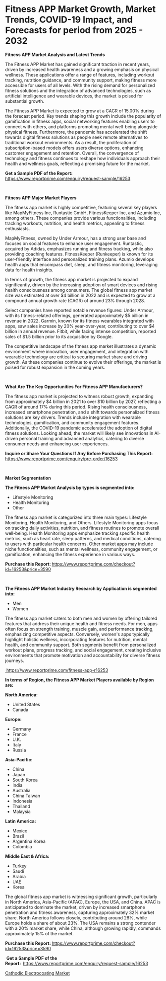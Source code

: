 <p><h1>Fitness APP Market Growth, Market Trends, COVID-19 Impact, and Forecasts for period from 2025 - 2032</h1></p><p><strong>Fitness APP Market Analysis and Latest Trends</strong></p>
<p><p>The Fitness APP Market has gained significant traction in recent years, driven by increased health awareness and a growing emphasis on physical wellness. These applications offer a range of features, including workout tracking, nutrition guidance, and community support, making fitness more accessible for users of all levels. With the rising demand for personalized fitness solutions and the integration of advanced technologies, such as artificial intelligence and wearable devices, the market is poised for substantial growth.</p><p>The Fitness APP Market is expected to grow at a CAGR of 15.00% during the forecast period. Key trends shaping this growth include the popularity of gamification in fitness apps, social networking features enabling users to connect with others, and platforms promoting mental well-being alongside physical fitness. Furthermore, the pandemic has accelerated the shift towards digital fitness solutions as people seek remote alternatives to traditional workout environments. As a result, the proliferation of subscription-based models offers users diverse options, enhancing customer engagement and retention. Overall, the convergence of technology and fitness continues to reshape how individuals approach their health and wellness goals, reflecting a promising future for the market.</p></p>
<p><strong>Get a Sample PDF of the Report:&nbsp;</strong> <a href="https://www.reportprime.com/enquiry/request-sample/16253?utm_campaign=3174&utm_medium=2&utm_source=Github&utm_content=ia&utm_term=20032025&utm_id=fitness-app">https://www.reportprime.com/enquiry/request-sample/16253</a></p>
<p>&nbsp;</p>
<p><strong>Fitness APP Major Market Players</strong></p>
<p><p>The fitness app market is highly competitive, featuring several key players like MapMyFitness Inc, Runtastic GmbH, FitnessKeeper Inc, and Azumio Inc, among others. These companies provide various functionalities, including tracking workouts, nutrition, and health metrics, appealing to fitness enthusiasts.</p><p>MapMyFitness, owned by Under Armour, has a strong user base and focuses on social features to enhance user engagement. Runtastic, acquired by Adidas, emphasizes running and fitness tracking, while also providing coaching features. FitnessKeeper (Runkeeper) is known for its user-friendly interface and personalized training plans. Azumio develops health apps that encompass diet, sleep, and fitness monitoring, leveraging data for health insights.</p><p>In terms of growth, the fitness app market is projected to expand significantly, driven by the increasing adoption of smart devices and rising health consciousness among consumers. The global fitness app market size was estimated at over $4 billion in 2022 and is expected to grow at a compound annual growth rate (CAGR) of around 23% through 2028.</p><p>Select companies have reported notable revenue figures: Under Armour, with its fitness-related offerings, generated approximately $5 billion in revenue in 2022. Garmin, known for its fitness wearables integrated with apps, saw sales increase by 20% year-over-year, contributing to over $4 billion in annual revenue. Fitbit, while facing intense competition, reported sales of $1.5 billion prior to its acquisition by Google.</p><p>The competitive landscape of the fitness app market illustrates a dynamic environment where innovation, user engagement, and integration with wearable technology are critical to securing market share and driving growth. As these companies continue to evolve their offerings, the market is poised for robust expansion in the coming years.</p></p>
<p>&nbsp;</p>
<p><strong>What Are The Key Opportunities For Fitness APP Manufacturers?</strong></p>
<p><p>The fitness app market is projected to witness robust growth, expanding from approximately $4 billion in 2021 to over $10 billion by 2027, reflecting a CAGR of around 17% during this period. Rising health consciousness, increased smartphone penetration, and a shift towards personalized fitness solutions are key drivers. Trends include integration with wearable technologies, gamification, and community engagement features. Additionally, the COVID-19 pandemic accelerated the adoption of digital fitness solutions. Looking ahead, the market will likely see innovations in AI-driven personal training and advanced analytics, catering to diverse consumer needs and enhancing user experiences.</p></p>
<p><strong>Inquire or Share Your Questions If Any Before Purchasing This Report:</strong> <a href="https://www.reportprime.com/enquiry/pre-order/16253?utm_campaign=3174&utm_medium=2&utm_source=Github&utm_content=ia&utm_term=20032025&utm_id=fitness-app">https://www.reportprime.com/enquiry/pre-order/16253</a></p>
<p>&nbsp;</p>
<p><strong>Market Segmentation</strong></p>
<p><strong>The Fitness APP Market Analysis by types is segmented into:</strong></p>
<p><ul><li>Lifestyle Monitoring</li><li>Health Monitoring</li><li>Other</li></ul></p>
<p><p>The fitness app market is categorized into three main types: Lifestyle Monitoring, Health Monitoring, and Others. Lifestyle Monitoring apps focus on tracking daily activities, nutrition, and fitness routines to promote overall well-being. Health Monitoring apps emphasize tracking specific health metrics, such as heart rate, sleep patterns, and medical conditions, catering to users with particular health concerns. Other market apps may include niche functionalities, such as mental wellness, community engagement, or gamification, enhancing the fitness experience in various ways.</p></p>
<p><strong>Purchase this Report:&nbsp;</strong><a href="https://www.reportprime.com/checkout?id=16253&price=3590&utm_campaign=3174&utm_medium=2&utm_source=Github&utm_content=ia&utm_term=20032025&utm_id=fitness-app">https://www.reportprime.com/checkout?id=16253&price=3590</a></p>
<p>&nbsp;</p>
<p><strong>The Fitness APP Market Industry Research by Application is segmented into:</strong></p>
<p><ul><li>Men</li><li>Women</li></ul></p>
<p><p>The fitness app market caters to both men and women by offering tailored features that address their unique health and fitness needs. For men, apps often focus on strength training, muscle gain, and performance tracking, emphasizing competitive aspects. Conversely, women's apps typically highlight holistic wellness, incorporating features for nutrition, mental health, and community support. Both segments benefit from personalized workout plans, progress tracking, and social engagement, creating inclusive environments that promote motivation and accountability for diverse fitness journeys.</p></p>
<p><a href="https://www.reportprime.com/fitness-app-r16253?utm_campaign=3174&utm_medium=2&utm_source=Github&utm_content=ia&utm_term=20032025&utm_id=fitness-app">&nbsp;https://www.reportprime.com/fitness-app-r16253</a></p>
<p><strong>In terms of Region, the Fitness APP Market Players available by Region are:</strong></p>
<p>
    <p> <strong> North America: </strong>
        <ul>
            <li>United States</li>
            <li>Canada</li>
        </ul>
        </p> 
    <p> <strong> Europe: </strong>
        <ul>
            <li>Germany</li>
            <li>France</li>
            <li>U.K.</li>
            <li>Italy</li>
            <li>Russia</li>
        </ul>
        </p> 
    <p> <strong> Asia-Pacific: </strong>
        <ul>
            <li>China</li>
            <li>Japan</li>
            <li>South Korea</li>
            <li>India</li>
            <li>Australia</li>
            <li>China Taiwan</li>
            <li>Indonesia</li>
            <li>Thailand</li>
            <li>Malaysia</li>
        </ul>
        </p> 
    <p> <strong> Latin America: </strong>
        <ul>
            <li>Mexico</li>
            <li>Brazil</li>
            <li>Argentina Korea</li>
            <li>Colombia</li>
        </ul>
        </p> 
    <p> <strong> Middle East & Africa: </strong>
        <ul>
            <li>Turkey</li>
            <li>Saudi</li>
            <li>Arabia</li>
            <li>UAE</li>
            <li>Korea</li>
        </ul>
    </p>
    </p>
<p><p>The global fitness app market is witnessing significant growth, particularly in North America, Asia-Pacific (APAC), Europe, the USA, and China. APAC is anticipated to dominate the market, driven by increased smartphone penetration and fitness awareness, capturing approximately 32% market share. North America follows closely, contributing around 28%, while Europe holds a share of about 23%. The USA remains a strong contender with a 20% market share, while China, although growing rapidly, commands approximately 15% of the market.</p></p>
<p><strong>Purchase this Report: </strong><a href="https://www.reportprime.com/checkout?id=16253&price=3590&utm_campaign=3174&utm_medium=2&utm_source=Github&utm_content=ia&utm_term=20032025&utm_id=fitness-app">https://www.reportprime.com/checkout?id=16253&price=3590</a></p>
<p>&nbsp;<strong>Get a Sample PDF of the Report:&nbsp;&nbsp;</strong><a href="https://www.reportprime.com/enquiry/request-sample/16253?utm_campaign=3174&utm_medium=2&utm_source=Github&utm_content=ia&utm_term=20032025&utm_id=fitness-app">https://www.reportprime.com/enquiry/request-sample/16253</a></p>
<p><strong></strong></p>
<p><p><a href="https://github.com/samesdufloiw/Market-Research-Report-List-1/blob/main/cathodic-electrocoating-market.md?utm_campaign=3174&utm_medium=2&utm_source=Github&utm_content=ia&utm_term=20032025&utm_id=fitness-app">Cathodic Electrocoating Market</a></p></p>